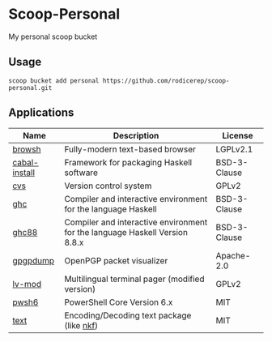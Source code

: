 # Scoop-Personal

My personal scoop bucket

## Usage

```console
scoop bucket add personal https://github.com/rodicerep/scoop-personal.git
```

## Applications

| Name            | Description                                                                 | License      |
|-----------------|-----------------------------------------------------------------------------|--------------|
| [browsh]        | Fully-modern text-based browser                                             | LGPLv2.1     |
| [cabal-install] | Framework for packaging Haskell software                                    | BSD-3-Clause |
| [cvs]           | Version control system                                                      | GPLv2        |
| [ghc]           | Compiler and interactive environment for the language Haskell               | BSD-3-Clause |
| [ghc88]         | Compiler and interactive environment for the language Haskell Version 8.8.x | BSD-3-Clause |
| [gpgpdump]      | OpenPGP packet visualizer                                                   | Apache-2.0   |
| [lv-mod]        | Multilingual terminal pager (modified version)                              | GPLv2        |
| [pwsh6]         | PowerShell Core Version 6.x                                                 | MIT          |
| [text]          | Encoding/Decoding text package (like [nkf])                                 | MIT          |

[browsh]: https://github.com/browsh-org/browsh
[cabal-install]: https://www.haskell.org/cabal
[cvs]: https://www.nongnu.org/cvs
[ghc]: https://www.haskell.org/ghc
[ghc88]: https://www.haskell.org/ghc
[gpgpdump]: https://github.com/spiegel-im-spiegel/gpgpdump
[lv-mod]: https://github.com/k-takata/lv-mod
[pwsh6]: https://github.com/PowerShell/PowerShell
[text]: https://github.com/spiegel-im-spiegel/text
[nkf]: http://nkf.osdn.jp
